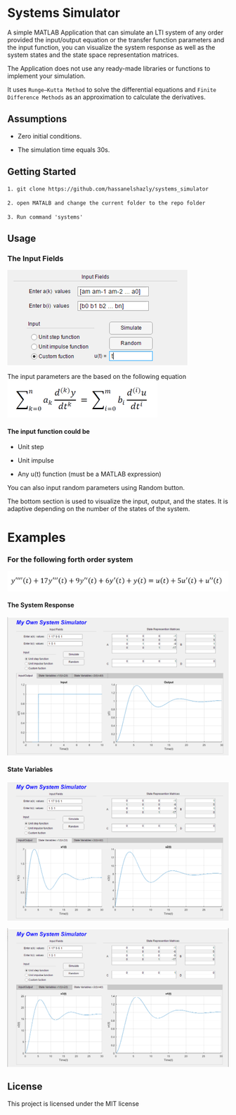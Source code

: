
  

# Systems Simulator

A simple MATLAB Application that can simulate an LTI system of any order provided the input/output equation or the transfer function parameters and the input function, you can visualize the system response as well as the system states and the state space representation matrices.

  

The Application does not use any ready-made libraries or functions to implement your simulation.

It uses `Runge–Kutta Method` to solve the differential equations and `Finite Difference Methods` as an approximation to calculate the derivatives.

  

## Assumptions

- Zero initial conditions.

- The simulation time equals 30s.

  

## Getting Started

```
1. git clone https://github.com/hassanelshazly/systems_simulator

2. open MATALB and change the current folder to the repo folder

3. Run command 'systems'
```


  

## Usage
### The Input Fields
![The Input Fields](/README_imgs/Usage.png)

  
The input parameters are the based on the following equation
![The input parameters are the based on the following equation](/README_imgs/equation.png)

  

#### The input function could be
- Unit step

- Unit impulse

- Any u(t) function (must be a MATLAB expression)

  

You can also input random parameters using Random button.

  

The bottom section is used to visualize the input, output, and the states. It is adaptive depending on the number of the states of the system.

  

# Examples

### For the following forth order system
![ Fourth Order System](/README_imgs/equation2.png)


#### The System Response

![Input & Output](/README_imgs/all.png)

  
#### State Variables
![State Variables X<sub>1</sub> & X<sub>2</sub>](/README_imgs/all2.png)

  

![State Variables X<sub>3</sub> & X<sub>4</sub>](/README_imgs/all3.png)

  
  

## License

This project is licensed under the MIT license